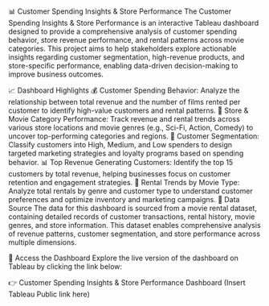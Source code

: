 📊 Customer Spending Insights & Store Performance
The Customer Spending Insights & Store Performance is an interactive Tableau dashboard designed to provide a comprehensive analysis of customer spending behavior, store revenue performance, and rental patterns across movie categories. This project aims to help stakeholders explore actionable insights regarding customer segmentation, high-revenue products, and store-specific performance, enabling data-driven decision-making to improve business outcomes.

📈 Dashboard Highlights
💰 Customer Spending Behavior: Analyze the relationship between total revenue and the number of films rented per customer to identify high-value customers and rental patterns.
🏬 Store & Movie Category Performance: Track revenue and rental trends across various store locations and movie genres (e.g., Sci-Fi, Action, Comedy) to uncover top-performing categories and regions.
🔎 Customer Segmentation: Classify customers into High, Medium, and Low spenders to design targeted marketing strategies and loyalty programs based on spending behavior.
📊 Top Revenue Generating Customers: Identify the top 15 customers by total revenue, helping businesses focus on customer retention and engagement strategies.
🎥 Rental Trends by Movie Type: Analyze total rentals by genre and customer type to understand customer preferences and optimize inventory and marketing campaigns.
📂 Data Source
The data for this dashboard is sourced from a movie rental dataset, containing detailed records of customer transactions, rental history, movie genres, and store information. This dataset enables comprehensive analysis of revenue patterns, customer segmentation, and store performance across multiple dimensions.

🚀 Access the Dashboard
Explore the live version of the dashboard on Tableau by clicking the link below:

👉 Customer Spending Insights & Store Performance Dashboard (Insert Tableau Public link here)
